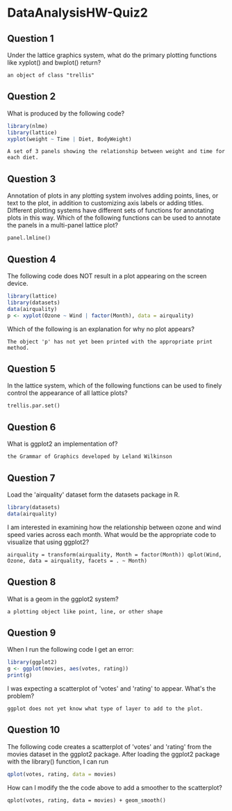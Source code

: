 # DataAnalysisHW-Quiz2
## Question 1
Under the lattice graphics system, what do the primary plotting functions like xyplot() and bwplot() return?

`an object of class "trellis"`
## Question 2
What is produced by the following code?
```r
library(nlme)
library(lattice)
xyplot(weight ~ Time | Diet, BodyWeight)
```
`A set of 3 panels showing the relationship between weight and time for each diet.`
## Question 3
Annotation of plots in any plotting system involves adding points, lines, or text to the plot, in addition to customizing axis labels or adding titles. Different plotting systems have different sets of functions for annotating plots in this way. Which of the following functions can be used to annotate the panels in a multi-panel lattice plot?

`panel.lmline()`
## Question 4
The following code does NOT result in a plot appearing on the screen device.
```r
library(lattice)
library(datasets)
data(airquality)
p <- xyplot(Ozone ~ Wind | factor(Month), data = airquality)
```
Which of the following is an explanation for why no plot appears?

`The object 'p' has not yet been printed with the appropriate print method.`
## Question 5
In the lattice system, which of the following functions can be used to finely control the appearance of all lattice plots?

`trellis.par.set()`
## Question 6
What is ggplot2 an implementation of?

`the Grammar of Graphics developed by Leland Wilkinson`
## Question 7
Load the 'airquality' dataset form the datasets package in R.
```r
library(datasets)
data(airquality)
```
I am interested in examining how the relationship between ozone and wind speed varies across each month. What would be the appropriate code to visualize that using ggplot2? 

`airquality = transform(airquality, Month = factor(Month))
qplot(Wind, Ozone, data = airquality, facets = . ~ Month)`
## Question 8
What is a geom in the ggplot2 system?

`a plotting object like point, line, or other shape`
## Question 9
When I run the following code I get an error:
```r
library(ggplot2)
g <- ggplot(movies, aes(votes, rating))
print(g)
```
I was expecting a scatterplot of 'votes' and 'rating' to appear. What's the problem?

`ggplot does not yet know what type of layer to add to the plot.`
## Question 10
The following code creates a scatterplot of 'votes' and 'rating' from the movies dataset in the ggplot2 package. After loading the ggplot2 package with the library() function, I can run
```r
qplot(votes, rating, data = movies)
```
How can I modify the the code above to add a smoother to the scatterplot?

`qplot(votes, rating, data = movies) + geom_smooth()  `

